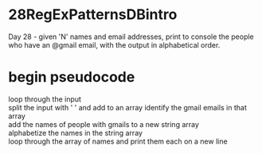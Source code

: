 # 28RegExPatternsDBintro
Day 28 - given 'N' names and email addresses, print to console the people who have an @gmail email, with the output in alphabetical order.

# begin pseudocode

loop through the input  
split the input with ' ' and add to an array 
identify the gmail emails in that array  
add the names of people with gmails to a new string array  
alphabetize the names in the string array  
loop through the array of names and print them each on a new line

